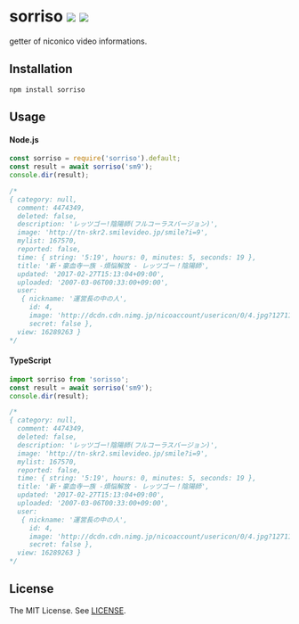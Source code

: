 sorriso [![][mit-badge]][mit] [![][travis-badge]][travis]
==========
getter of niconico video informations.

Installation
----------
```
npm install sorriso
```

Usage
----------

#### Node.js
```js
const sorriso = require('sorriso').default;
const result = await sorriso('sm9');
console.dir(result);

/* 
{ category: null,
  comment: 4474349,
  deleted: false,
  description: 'レッツゴー!陰陽師(フルコーラスバージョン)',
  image: 'http://tn-skr2.smilevideo.jp/smile?i=9',
  mylist: 167570,
  reported: false,
  time: { string: '5:19', hours: 0, minutes: 5, seconds: 19 },
  title: '新・豪血寺一族 -煩悩解放 - レッツゴー！陰陽師',
  updated: '2017-02-27T15:13:04+09:00',
  uploaded: '2007-03-06T00:33:00+09:00',
  user: 
   { nickname: '運営長の中の人',
     id: 4,
     image: 'http://dcdn.cdn.nimg.jp/nicoaccount/usericon/0/4.jpg?1271141672',
     secret: false },
  view: 16289263 }
*/
```

#### TypeScript
```ts
import sorriso from 'sorisso';
const result = await sorriso('sm9');
console.dir(result);

/* 
{ category: null,
  comment: 4474349,
  deleted: false,
  description: 'レッツゴー!陰陽師(フルコーラスバージョン)',
  image: 'http://tn-skr2.smilevideo.jp/smile?i=9',
  mylist: 167570,
  reported: false,
  time: { string: '5:19', hours: 0, minutes: 5, seconds: 19 },
  title: '新・豪血寺一族 -煩悩解放 - レッツゴー！陰陽師',
  updated: '2017-02-27T15:13:04+09:00',
  uploaded: '2007-03-06T00:33:00+09:00',
  user: 
   { nickname: '運営長の中の人',
     id: 4,
     image: 'http://dcdn.cdn.nimg.jp/nicoaccount/usericon/0/4.jpg?1271141672',
     secret: false },
  view: 16289263 }
*/
```

License
----------
The MIT License. See [LICENSE](LICENSE).

[mit]: http://opensource.org/licenses/MIT
[mit-badge]:https://img.shields.io/badge/license-MIT-444444.svg?style=flat-square
[travis]: https://travis-ci.org/prezzemolo/sorriso
[travis-badge]: https://travis-ci.org/prezzemolo/sorriso.svg?branch=master